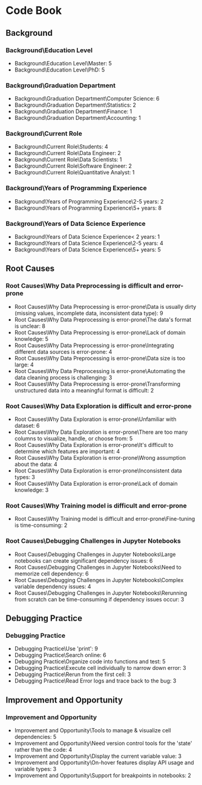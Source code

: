 # Code Book

## Background

### Background\Education Level

- Background\Education Level\Master: 5
- Background\Education Level\PhD: 5

### Background\Graduation Department

- Background\Graduation Department\Computer Science: 6
- Background\Graduation Department\Statistics: 2
- Background\Graduation Department\Finance: 1
- Background\Graduation Department\Accounting: 1

### Background\Current Role

- Background\Current Role\Students: 4
- Background\Current Role\Data Engineer: 2
- Background\Current Role\Data Scientists: 1
- Background\Current Role\Software Engineer: 2
- Background\Current Role\Quantitative Analyst: 1

### Background\Years of Programming Experience

- Background\Years of Programming Experience\2-5 years: 2
- Background\Years of Programming Experience\5+ years: 8

### Background\Years of Data Science Experience

- Background\Years of Data Science Experience\< 2 years: 1
- Background\Years of Data Science Experience\2-5 years: 4
- Background\Years of Data Science Experience\5+ years: 5

## Root Causes

### Root Causes\Why Data Preprocessing is difficult and error-prone

- Root Causes\Why Data Preprocessing is error-prone\Data is usually dirty (missing values, incomplete data, inconsistent data type): 9
- Root Causes\Why Data Preprocessing is error-prone\The data's format is unclear: 8
- Root Causes\Why Data Preprocessing is error-prone\Lack of domain knowledge: 5
- Root Causes\Why Data Preprocessing is error-prone\Integrating different data sources is error-prone: 4
- Root Causes\Why Data Preprocessing is error-prone\Data size is too large: 4
- Root Causes\Why Data Preprocessing is error-prone\Automating the data cleaning process is challenging: 3
- Root Causes\Why Data Preprocessing is error-prone\Transforming unstructured data into a meaningful format is difficult: 2

### Root Causes\Why Data Exploration is difficult and error-prone

- Root Causes\Why Data Exploration is error-prone\Unfamiliar with dataset: 6
- Root Causes\Why Data Exploration is error-prone\There are too many columns to visualize, handle, or choose from: 5
- Root Causes\Why Data Exploration is error-prone\It's difficult to determine which features are important: 4
- Root Causes\Why Data Exploration is error-prone\Wrong assumption about the data: 4
- Root Causes\Why Data Exploration is error-prone\Inconsistent data types: 3
- Root Causes\Why Data Exploration is error-prone\Lack of domain knowledge: 3

### Root Causes\Why Training model is difficult and error-prone

- Root Causes\Why Training model is difficult and error-prone\Fine-tuning is time-consuming: 2

### Root Causes\Debugging Challenges in Jupyter Notebooks

- Root Causes\Debugging Challenges in Jupyter Notebooks\Large notebooks can create significant dependency issues: 6
- Root Causes\Debugging Challenges in Jupyter Notebooks\Need to memorize cell dependency: 6
- Root Causes\Debugging Challenges in Jupyter Notebooks\Complex variable dependency issues: 4
- Root Causes\Debugging Challenges in Jupyter Notebooks\Rerunning from scratch can be time-consuming if dependency issues occur: 3

## Debugging Practice

### Debugging Practice

- Debugging Practice\Use 'print': 9
- Debugging Practice\Search online: 6
- Debugging Practice\Organize code into functions and test: 5
- Debugging Practice\Execute cell individually to narrow down error: 3
- Debugging Practice\Rerun from the first cell: 3
- Debugging Practice\Read Error logs and trace back to the bug: 3

## Improvement and Opportunity

### Improvement and Opportunity

- Improvement and Opportunity\Tools to manage & visualize cell dependencies: 5
- Improvement and Opportunity\Need version control tools for the 'state' rather than the code: 4
- Improvement and Opportunity\Display the current variable value: 3
- Improvement and Opportunity\On-hover features display API usage and variable types: 3
- Improvement and Opportunity\Support for breakpoints in notebooks: 2
